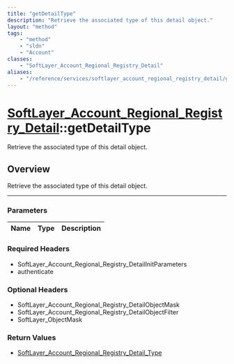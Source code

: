 ```yaml
---
title: "getDetailType"
description: "Retrieve the associated type of this detail object."
layout: "method"
tags:
    - "method"
    - "sldn"
    - "Account"
classes:
    - "SoftLayer_Account_Regional_Registry_Detail"
aliases:
    - "/reference/services/softlayer_account_regional_registry_detail/getDetailType"
---
```

# [SoftLayer_Account_Regional_Registry_Detail](/reference/services/SoftLayer_Account_Regional_Registry_Detail)::getDetailType


Retrieve the associated type of this detail object.


## Overview 
Retrieve the associated type of this detail object.

-----

### Parameters 
|Name | Type | Description |
| --- | --- | --- |


### Required Headers
* SoftLayer_Account_Regional_Registry_DetailInitParameters
* authenticate


### Optional Headers
* SoftLayer_Account_Regional_Registry_DetailObjectMask
* SoftLayer_Account_Regional_Registry_DetailObjectFilter
* SoftLayer_ObjectMask

### Return Values
* <a href='/reference/datatypes/SoftLayer_Account_Regional_Registry_Detail_Type'>SoftLayer_Account_Regional_Registry_Detail_Type </a>




